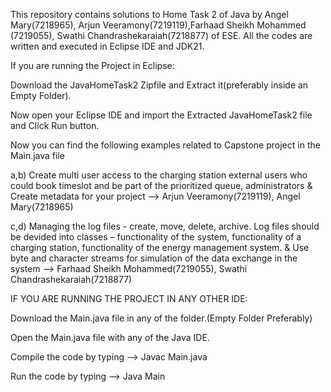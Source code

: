 This repository contains solutions to Home Task 2 of Java by Angel Mary(7218965), Arjun Veeramony(7219119),Farhaad Sheikh Mohammed
(7219055), Swathi Chandrashekaraiah(7218877) of ESE. All the codes are written and executed in Eclipse IDE and JDK21.

If you are running the Project in Eclipse:

Download the JavaHomeTask2 Zipfile and Extract it(preferably inside an Empty Folder).

Now open your Eclipse IDE and import the Extracted JavaHomeTask2 file and Click Run button.

Now you can find the following examples related to Capstone project in the Main.java file

a,b) Create multi user access to the charging station 
external users who could book timeslot and be 
part of the prioritized queue, administrators & Create metadata for your project     -->   Arjun Veeramony(7219119), Angel Mary(7218965)

c,d) Managing the log files - create, move, delete, archive.  Log files should be 
devided into classes – functionality of the system, functionality of a 
charging station, functionality of the energy management system. & Use byte and 
character streams for simulation of the data exchange in the system                  -->   Farhaad Sheikh Mohammed(7219055), Swathi Chandrashekaraiah(7218877)

IF YOU ARE RUNNING THE PROJECT IN ANY OTHER IDE:

Download the Main.java file in any of the folder.(Empty Folder Preferably)

Open the Main.java file with any of the Java IDE.

Compile the code by typing --> Javac Main.java

Run the code by typing --> Java Main
